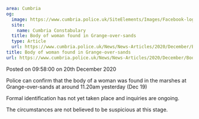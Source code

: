```yaml
area: Cumbria
og:
  image: https://www.cumbria.police.uk/SiteElements/Images/Facebook-logo.png
  site:
    name: Cumbria Constabulary
  title: Body of woman found in Grange-over-sands
  type: Article
  url: https://www.cumbria.police.uk/News/News-Articles/2020/December/Body-of-woman-found-in-Grange-over-sands.aspx
title: Body of woman found in Grange-over-sands
url: https://www.cumbria.police.uk/News/News-Articles/2020/December/Body-of-woman-found-in-Grange-over-sands.aspx
```

Posted on 09:58:00 on 20th December 2020

Police can confirm that the body of a woman was found in the marshes at Grange-over-sands at around 11.20am yesterday (Dec 19)

Formal identification has not yet taken place and inquiries are ongoing.

The circumstances are not believed to be suspicious at this stage.
